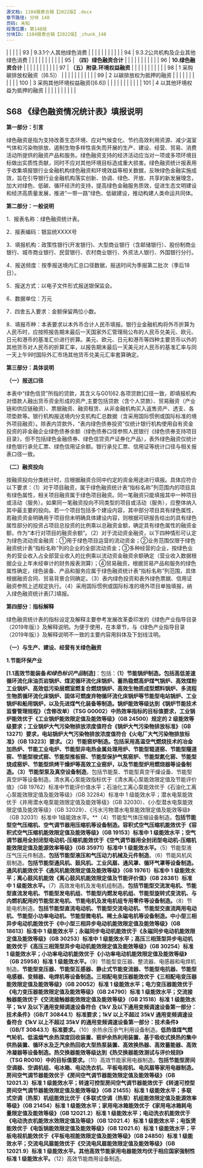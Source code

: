 ```yaml
---
源文档: 1104报表合辑【2022版】.docx
章节路径: 分块 148
页码: 未知
段落位置: 第148段
分块ID: 1104报表合辑【2022版】_chunk_148
---
```


|  |  |  |
| 93 | 9.3.1个人其他绿色消费 |  |  |  |  |  |  |  |  |  |
| 94 | 9.3.2公共机构及企业其他绿色消费 |  |  |  |  |  |  |  |  |  |
| 95 | **（四）绿色融资合计** |  |  |  |  |  |  |  |  |  |
| 96 | **10.绿色融资合计** |  |  |  |  |  |  |  |  |  |
| 97 | **（五）附录.环境权益融资** |  |  |  |  |  |  |  |  |  |
| 98 | 1 采购碳排放权融资（[6.5]） |  |  |  |  |  |  |  |  |  |
| 99 | 2 以碳排放权为抵押的融资 |  |  |  |  |  |  |  |  |  |
| 100 | 3 采购其他环境权益融资([6.6]) |  |  |  |  |  |  |  |  |  |
| 101 | 4 以其他环境权益为抵押的融资 |  |  |  |  |  |  |  |  |  |

## S68 《绿色融资情况统计表》填报说明

**第一部分：引言**

绿色融资是指为支持改善生态环境、应对气候变化、节约高效利用资源、减少温室气体和污染物排放、遏制生物多样性丧失而开展的生产、建设、经营、贸易、消费活动所提供的融资产品和服务。绿色融资支持的经济活动应当对一项或多项环境目标做出实质性贡献，同时不应对其他环境目标造成重大损害。绿色融资统计报表用于收集填报银行业金融机构绿色融资和环境效益等相关数据，反映绿色金融实施成效，旨在引导银行业金融机构落实创新、协调、绿色、开放、共享的新发展理念，加大对绿色、低碳、循环经济的支持，提高绿色金融服务质效，促进生态文明建设和经济高质量发展，推进“一带一路”绿色、低碳建设，推动构建人类命运共同体。

**第二部分：一般说明**

1．报表名称：绿色融资统计表。

2．报表编码：银监统XXXX号

3．填报机构：政策性银行(开发银行)、大型商业银行（含邮储银行）、股份制商业银行、城市商业银行、民营银行、农村商业银行、外资法人银行、外国银行分行。

4．报送频度：按季报送境内汇总口径数据，报送时间为季报第二批次（季后18日）。

5．报送方式：以电子文件形式报送银保监会。

6．数据单位：万元

7．四舍五入要求：金额保留两位小数。

8．填报币种：本表要求以本外币合计人民币填报。银行业金融机构将外币折算为人民币时，应按照报告期末最后一天国家外汇管理局公布的人民币兑美元、欧元、日元和港币的基准汇价进行折算。美元、欧元、日元和港币等四种主要货币以外的其他货币对人民币的折算汇率，以报告期末最后一天美元对人民币的基准汇率与同一天上午9时国际外汇市场其他货币兑美元汇率套算确定。

**第三部分：具体说明**

**（一）报送口径**

本表中“绿色信贷”所指的贷款，其含义与G01[62.各项贷款]口径一致，即填报机构对借款人融出货币资金形成的资产,主要包括贷款（含个人贷款）、贸易融资（产业链和供应链融资）、票据融资、融资租赁、从非金融机构买入返售资产、透支、各项垫款等。银行机构报送境内分支机构汇总数据（含采用国际惯例或国际标准的境外项目融资）。除表内贷款外，“表内绿色债券投资”仅统计银行机构使用自有资金投资的非金融企业绿色债券余额（绿色债券口径参照人民银行《绿色债券支持项目目录》，但不包括绿色金融债券、绿色信贷资产证券化产品），表外绿色融资仅统计绿色银行承兑汇票、绿色信用证余额。银行承兑汇票、信用证等统计口径与相关报表口径一致。

**（二）融资投向**

按融资投向分类统计时，应根据融资合同中约定的资金用途进行填报。具体应符合以下要求：（1）对于项目融资，属于绿色融资统计表“指标名称”列范围内的项目具有绿色属性，相关项目融资属于绿色项目融资。同一笔融资只能填报其中一种项目或活动（服务）。如果同一笔融资投向不同类型的项目或活动（服务），应整体纳入其中最主要的投向。若一个项目包括多个建设内容，其中部分项目具有绿色属性，若融资资金明确用于项目但未明确具体建设内容，则根据可研报告给出的具有绿色属性部分的投资占项目总投资的比例乘以总融资金额，确定具有绿色属性的融资金额，作为“本行对项目的融资余额”。（2）对于流动资金融资，以下四种情形可认定为绿色流动资金融资：①用于绿色项目运营的流动资金；②业务范围仅限于绿色融资统计表“指标名称”列的企业的全部流动资金；③多种经营的企业，按绿色业务的营业收入占全部营业收入的比例乘以流动资金融资余额确定（营业收入数据根据企业上年末经审计的财务报表测算）；④贸易融资，根据贸易产品和服务的绿色属性确定，绿色装备、产品和服务应属于绿色融资统计表“指标名称”列范围，具体根据融资合同、贸易背景合同确定。（3）表内绿色投资和表外绿色票据、信用证融资参照上述规定执行。（4）采用国际惯例或国际标准的境外项目单独填报，纳入绿色融资统计表[7.]填报。

**第四部分：指标解释**

绿色融资统计表的指标设定及解释主要参考发展改革委印发的《绿色产业指导目录（2019年版）》及解释说明。为便于使用，在本章节，与《绿色产业指导目录（2019年版）》及解释说明不一致的主要内容用斜体及下划线注明。

**（一）与生产、建设、经营有关绿色融资**

**1.节能环保产业**

**[1.1高效节能装备*和绿色标识产品*制造]**：包括：**（1）节能锅炉制造。**包括高低差速循环流化床油页岩锅炉、煤泥循环流化床锅炉、蓄热稳燃高炉煤气锅炉、高效煤粉工业锅炉、高效低污染层燃室燃复合燃烧锅炉、高效生物质成型燃料锅炉、多流程生物质循环流化床锅炉、固体可燃废弃物循环流化床锅炉等节能型电站锅炉、工业锅炉和船用锅炉，以及先进煤气化装备等制造。锅炉能效等级达到《锅炉节能技术监督管理规程》（含修改单）（TSG G0002）中热效率指标的目标值要求，工业锅炉能效优于《工业锅炉能效限定值及能效等级》（GB 24500）规定的 2 级能效等级要求；工业锅炉大气污染物排放浓度值符合《锅炉大气污染物排放标准》（GB 13271）要求，电站锅炉大气污染物排放浓度值符合《火电厂大气污染物排放标准》（GB 13223）要求。**（2）节能窑炉制造。**包括采用高温空气燃烧技术的冶金加热炉、节能工业电炉、节能型非电热金属处理用炉、节能型辊道窑、节能型隧道窑、节能型梭式窑、节能型推板窑、节能型保护气氛窑炉、节能型氮化窑、节能型烧成窑炉、节能型烘烤干燥炉等高效工业窑炉，以及节能型炉用燃烧器等设备制造。**（3）节能型泵及真空设备制造**。包括节能泵、节能型真空干燥设备、节能型真空炉等设备制造。清水离心泵能效指标优于《清水离心泵能效限定值及节能评价值》（GB 19762）标准中节能评价值水平；石油化工离心泵能效优于《石油化工离心泵能效限定值及能效等级》（GB 32284）标准中 1 级能效水平；潜水电泵能效优于《井用潜水电泵能效限定值及能效等级》（GB 32030）、《小型潜水电泵能效限定值及能效等级》（GB 32029）、《污水污物潜水电泵能效限定值及能效等级》（GB 32031）标准中 1级能效水平。**（4）节能型气体压缩设备制造。**包括节能型空气压缩机、空气调节器用压缩机等设备制造。容积式空气压缩机能效优于《容积式空气压缩机能效限定值及能效等级》（GB 19153）标准中 1 级能效水平；空气调节器用全封闭型电动机-压缩机能效优于《空气调节器用全封闭型电动机-压缩机能效限定值及能源效率等级》（GB 35971）标准中 1 级能效水平。**（5）节能型液压气压元件制造。**包括节能型液压和气压动力机械及元件制造**。（6）节能风机风扇制造。**包括节能型通风机、鼓风机、工业风扇、通风罩、循环气罩等设备制造。通风机能效优于《通风机能效限定值及能效等级》（GB 19761）标准中 1 级能效水平；离心鼓风机能效《离心鼓风机能效限定值及节能评价值》（GB 28381）标准中 1 级能效水平。**（7）高效发电机及发电机组制造。**包括节能型交流发电机、节能型直流发电机、节能型发电机组、节能型内燃发电机组、节能型旋转式变流机、与内燃机配用的节能型发电机、节能电机及发电机组专用零件等设备制造。**（8）节能电机制造。**包括节能型直流电动机、节能型交流电动机、节能型交直流两用电动机、节能型小功率电动机、节能型微电机、稀土永磁电机等设备制造。中小型三相异步电动机能效优于《中小型三相异步电动机能效限定值及能效等级》（GB 18613）标准中 1 级能效水平；永磁同步电动机能效优于《永磁同步电动机能效限定值及能效等级》（GB 30253）标准中 1 级能效水平；高压三相笼型异步电动机能效优于《高压三相笼型异步电动机能效限定值及能效等级》（GB 30254）标准 1 级能效水平；小功率电动机能效优于《小功率电动机能效限定值及能效等级》（GB 25958）标准 1 级能效水平。**（9）节能型变压器、整流器、电感器和电焊机制造。**节能型变压器、节能型互感器、静止式节能变流器、节能型电抗器、节能型电感器、变频器、电焊机等设备制造。三相配电变压器能效优于《三相配电变压器能效限定值及能效等级》（GB 20052）标准 1 级能效水平；电力变压器能效优于《电力变压器能效限定值及能效等级》（GB 24790）标准 1 级能效水平；交流接触器能效优于《交流接触器能效限定值及能效等级》（GB 21518）标准 1 级能效水平；1kV 及以下通用变频调速设备符合《1kV 及以下通用变频调速设备第一部分：技术条件》（GB/T 30844.1）标准要求；1kV 以上不超过 35kV 通用变频调速设备符合《1kV 以上不超过 35kV 的通用变频调速设备第一部分：技术条件》（GB/T 30843.1）标准要求。**（10）余热余压余气利用设备制造。**低热值煤气燃气轮机、低温烟气余热深度回收装置、窑炉余热利用装置、基于吸收式换热的集中供热装置、循环水及乏汽余热回收大型热泵装置、高效换热器、高效蓄能器、高效冷凝器等设备制造。热交换器能效等级达到《热交换器能效测试与评价规则》（TSG R0010）中的目标值要求。**（11）高效节能家用电器制造。**包括节能型房间空调器、空调机组、电冰箱、电动洗衣机、平板电视机、电风扇等家用电器制造。房间空气调节器能效优于《房间空气调节器能效限定值及能效等级》（GB 12021.3）标准 1 级能效水平；转速可控型房间空气调节器能效优于《转速可控型房间空气调节器能效限定值及能效等级》（GB 21455）标准 1 级能效水平；多联式空调（热泵）机组能效比优于《多联式空调（热泵）机组能效限定值及能源效率等级》（GB 21454）标准 1 级能效水平；家用电冰箱能效优于《家用电冰箱耗电量限定值及能效等级》（GB 12021.2）标准 1 级能效水平；电动洗衣机能效优于《电动洗衣机能效水效限定值及等级》（GB 12021.4）标准 1 级能效水平；电饭煲能效优于《电饭锅能效限定值及能效等级》（GB 12021.6）标准 1 级能效水平；平板电视机能效优于《平板电视能效限定值及能效等级》（GB 24850）标准 1 级能效水平；交流电风扇能效优于《交流电风扇能效限定值及能效等级》（GB 12021.9）标准 1 级能效水平。其他高效节能家用电器能效均优于相应国家强制性标准 1 级能效水平。**（12）高效节能商用设备制造。